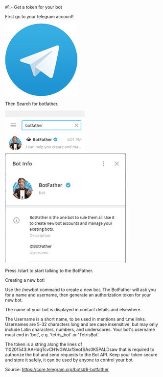 #1.- Get a token for your bot

First go to your telegram account!

![](Images/1.png)

Then Search for botfather.

![](Images/3.png)
![](Images/2.png)

Press /start to start talking to the BotFather.

Creating a new bot!

Use the /newbot command to create a new bot. The BotFather will ask you for a name and username, then generate an authorization token for your new bot.

The name of your bot is displayed in contact details and elsewhere.

The Username is a short name, to be used in mentions and t.me links. Usernames are 5-32 characters long and are case insensitive, but may only include Latin characters, numbers, and underscores. Your bot's username must end in 'bot', e.g. 'tetris_bot' or 'TetrisBot'.

The token is a string along the lines of 110201543:AAHdqTcvCH1vGWJxfSeofSAs0K5PALDsaw that is required to authorize the bot and send requests to the Bot API. Keep your token secure and store it safely, it can be used by anyone to control your bot.

Source:
https://core.telegram.org/bots#6-botfather
